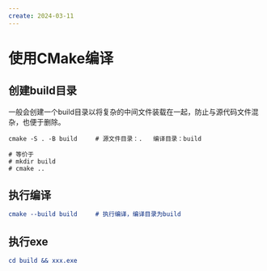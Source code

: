 ```yaml
---
create: 2024-03-11
---
```

# 使用CMake编译

## 创建build目录

​	一般会创建一个build目录以将复杂的中间文件装载在一起，防止与源代码文件混杂，也便于删除。

```shell
cmake -S . -B build		# 源文件目录：.	编译目录：build

# 等价于
# mkdir build
# cmake ..
```

## 执行编译

```cmake
cmake --build build		# 执行编译，编译目录为build
```

## 执行exe

```cmake
cd build && xxx.exe
```



